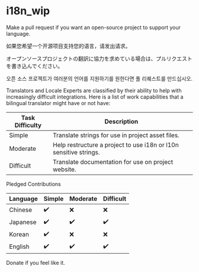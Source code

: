 # i18n_wip
Make a pull request if you want an open-source project to support your language.

如果您希望一个开源项目支持您的语言，请发出请求。

オープンソースプロジェクトの翻訳に協力を求めている場合は、プルリクエストを書き込んでください。

오픈 소스 프로젝트가 여러분의 언어를 지원하기를 원한다면 풀 리퀘스트를 만드십시오.

Translators and Locale Experts are classified by their ability to help with increasingly difficult integrations. 
Here is a list of work capabilities that a bilingual translator might have or not have:

| Task Difficulty  | Description                                                               |
| ---------------- | ------------------------------------------------------------------------- |
| Simple           | Translate strings for use in project asset files.                         |
| Moderate         | Help restructure a project to use i18n or l10n sensitive strings.         |
| Difficult        | Translate documentation for use on project website.                       |

Pledged Contributions

| Language        | Simple             | Moderate           | Difficult          |
| --------------- | ------------------ | ------------------ | ------------------ |
| Chinese         | ✔️ | ❌                | ❌                |
| Japanese        | ✔️ | ✔️ | ✔️ |
| Korean          | ✔️ | ❌                | ❌               |
| English         | ✔️ | ✔️ | ✔️ |

Donate if you feel like it.
